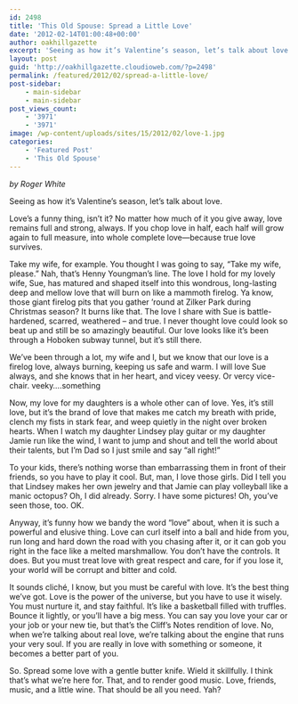 ```yaml
---
id: 2498
title: 'This Old Spouse: Spread a Little Love'
date: '2012-02-14T01:00:48+00:00'
author: oakhillgazette
excerpt: 'Seeing as how it’s Valentine’s season, let’s talk about love. Love’s a funny thing, isn’t it? No matter how much of it you give away, love remains full and strong, always. If you chop love in half, each half will grow again to full measure, into whole complete love—because true love survives.'
layout: post
guid: 'http://oakhillgazette.cloudioweb.com/?p=2498'
permalink: /featured/2012/02/spread-a-little-love/
post-sidebar:
    - main-sidebar
    - main-sidebar
post_views_count:
    - '3971'
    - '3971'
image: /wp-content/uploads/sites/15/2012/02/love-1.jpg
categories:
    - 'Featured Post'
    - 'This Old Spouse'
---
```


*by Roger White*

Seeing as how it’s Valentine’s season, let’s talk about love.

Love’s a funny thing, isn’t it? No matter how much of it you give away, love remains full and strong, always. If you chop love in half, each half will grow again to full measure, into whole complete love—because true love survives.

Take my wife, for example. You thought I was going to say, “Take my wife, please.” Nah, that’s Henny Youngman’s line. The love I hold for my lovely wife, Sue, has matured and shaped itself into this wondrous, long-lasting deep and mellow love that will burn on like a mammoth firelog. Ya know, those giant firelog pits that you gather ’round at Zilker Park during Christmas season? It burns like that. The love I share with Sue is battle-hardened, scarred, weathered – and true. I never thought love could look so beat up and still be so amazingly beautiful. Our love looks like it’s been through a Hoboken subway tunnel, but it’s still there.

We’ve been through a lot, my wife and I, but we know that our love is a firelog love, always burning, keeping us safe and warm. I will love Sue always, and she knows that in her heart, and vicey veesy. Or vercy vice-chair. veeky….something

Now, my love for my daughters is a whole other can of love. Yes, it’s still love, but it’s the brand of love that makes me catch my breath with pride, clench my fists in stark fear, and weep quietly in the night over broken hearts. When I watch my daughter Lindsey play guitar or my daughter Jamie run like the wind, I want to jump and shout and tell the world about their talents, but I’m Dad so I just smile and say “all right!”

To your kids, there’s nothing worse than embarrassing them in front of their friends, so you have to play it cool. But, man, I love those girls. Did I tell you that Lindsey makes her own jewelry and that Jamie can play volleyball like a manic octopus? Oh, I did already. Sorry. I have some pictures! Oh, you’ve seen those, too. OK.

Anyway, it’s funny how we bandy the word “love” about, when it is such a powerful and elusive thing. Love can curl itself into a ball and hide from you, run long and hard down the road with you chasing after it, or it can gob you right in the face like a melted marshmallow. You don’t have the controls. It does. But you must treat love with great respect and care, for if you lose it, your world will be corrupt and bitter and cold.

It sounds cliché, I know, but you must be careful with love. It’s the best thing we’ve got. Love is the power of the universe, but you have to use it wisely. You must nurture it, and stay faithful. It’s like a basketball filled with truffles. Bounce it lightly, or you’ll have a big mess. You can say you love your car or your job or your new tie, but that’s the Cliff’s Notes rendition of love. No, when we’re talking about real love, we’re talking about the engine that runs your very soul. If you are really in love with something or someone, it becomes a better part of you.

So. Spread some love with a gentle butter knife. Wield it skillfully. I think that’s what we’re here for. That, and to render good music. Love, friends, music, and a little wine. That should be all you need. Yah?